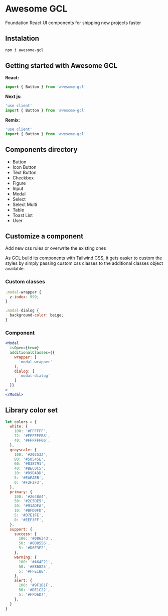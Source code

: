 # Awesome GCL

Foundation React UI components for shipping new projects faster

## Instalation

```bash
npm i awesome-gcl
```

## Getting started with Awesome GCL

**React:**
```jsx
import { Button } from 'awesome-gcl'
```

**Next js:**
```jsx
'use client'
import { Button } from 'awesome-gcl'
```

**Remix:**
```jsx
'use client'
import { Button } from 'awesome-gcl'
```

## Components directory
- Button
- Icon Button
- Text Button
- Checkbox
- Figure
- Input
- Modal
- Select
- Select Multi
- Table
- Toast List
- User

## Customize a component
Add new css rules or overwrite the existing ones

As GCL build its components with Tailwind CSS, it gets easier to custom the styles by simply passing custom css classes to the additional classes object available.

### Custom classes
```jsx
.modal-wrapper {
  z-index: 999;
}

.modal-dialog {
  background-color: beige;
}
```

### Component
```jsx
<Modal
  isOpen={true}
  additionalClasses={{
    wrapper: [
      'modal-wrapper'
    ],
    dialog: [
      'modal-dialog'
    ]
  }}
>
</Modal>
```

## Library color set
```jsx
let colors = {
  white: {
    100: '#FFFFFF',
    72: '#FFFFFFB8',
    40: '#FFFFFF66',
  },
  grayscale: {
    100: '#202532',
    80: '#50545E',
    60: '#838791',
    40: '#BEC0C5',
    10: '#D9DADD',
    5: '#EAEAEB',
    0: '#F2F2F3',
  },
  primary: {
    100: '#2648A4',
    50: '#2C5DE5',
    20: '#91ADFA',
    10: '#BFD0FD',
    5: '#D7E1FE',
    0: '#EEF3FF',
  },
  support: {
    success: {
      100: '#086343',
      50: '#008556',
      5: '#D6F3E2',
    },
    warning: {
      100: '#A64F21',
      50: '#E86825',
      5: '#FFE1BE',
    },
    alert: {
      100: '#9F1B1F',
      50: '#DE1C22',
      5: '#FFD6D7',
    },
  }
}
```
